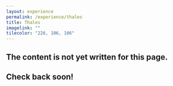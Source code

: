 ```yaml
---
layout: experience
permalink: /experience/thales
title: Thales
imagelink: ""
tilecolor: "226, 106, 106"
---
```

## The content is not yet written for this page.
## Check back soon!

